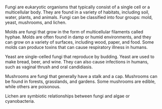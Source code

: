 Fungi are eukaryotic organisms that typically consist of a single cell or a multicellular body. They are found in a variety of habitats, including soil, water, plants, and animals. Fungi can be classified into four groups: mold, yeast, mushrooms, and lichen. 

Molds are fungi that grow in the form of multicellular filaments called hyphae. Molds are often found in damp or humid environments, and they can grow on a variety of surfaces, including wood, paper, and food. Some molds can produce toxins that can cause respiratory illness in humans. 

Yeast are single-celled fungi that reproduce by budding. Yeast are used to make bread, beer, and wine. They can also cause infections in humans, such as vaginal thrush and oral candidiasis. 

Mushrooms are fungi that generally have a stalk and a cap. Mushrooms can be found in forests, grasslands, and gardens. Some mushrooms are edible, while others are poisonous. 

Lichen are symbiotic relationships between fungi and algae or cyanobacteria.